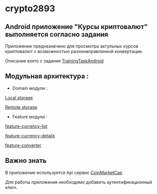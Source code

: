 # crypto2893

## Android приложение "Курсы криптовалют" выполняется согласно задания 

Приложение предназначено для просмотра актульных курсов криптовалют с возможностью разнонаправленной конвертации.

Описание взято с задания [TrainingTaskAndroid](https://github.com/softh/TrainingTaskAndroid)

## Модульная архитектура :

- Domain модули :

[Local storage](https://github.com/Max-Luxs/crypto2893/tree/master/domain-local)

[Remote storage](https://github.com/Max-Luxs/crypto2893/tree/master/domain-remote)

- Feature модули :

[feature-currency-list](https://github.com/Max-Luxs/crypto2893/tree/master/feature-currency-list)

[feature-currency-details](https://github.com/Max-Luxs/crypto2893/tree/master/feature-currency-details)

[feature-converter](https://github.com/Max-Luxs/crypto2893/tree/master/feature-converter)

## Важно знать

В приложение используется Api сервис [CoinMarketCap](https://pro.coinmarketcap.com/)

Для работы приложения необходимо добавить аутентификационный ключ.




